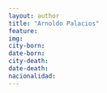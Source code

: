 ```yaml
---
layout: author
title: "Arnoldo Palacios"
feature:
img: 
city-born:
date-born: 
city-death: 
date-death:
nacionalidad:
---
```


